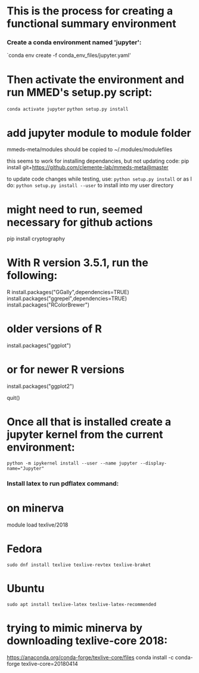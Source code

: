 # This is the process for creating a functional summary environment

### Create a conda environment named 'jupyter':
`conda env create -f conda_env_files/jupyter.yaml'

# Then activate the environment and run MMED's setup.py script:
`conda activate jupyter`
`python setup.py install`

# add jupyter module to module folder
mmeds-meta/modules should be copied to ~/.modules/modulefiles

this seems to work for installing dependancies, but not updating code:
pip install git+https://github.com/clemente-lab/mmeds-meta@master

to update code changes while testing, use: `python setup.py install` or as I do: `python setup.py install --user` to install into my user directory

# might need to run, seemed necessary for github actions
pip install cryptography

# With R version 3.5.1, run the following:

R
install.packages("GGally",dependencies=TRUE)
install.packages("ggrepel",dependencies=TRUE)
install.packages("RColorBrewer")
# older versions of R
install.packages("ggplot")
# or for newer R versions
install.packages("ggplot2")

quit()

# Once all that is installed create a jupyter kernel from the current environment:

`python -m ipykernel install --user --name jupyter --display-name="Jupyter"`

### Install latex to run pdflatex command:
# on minerva
module load texlive/2018

# Fedora
`sudo dnf install texlive texlive-revtex texlive-braket`

# Ubuntu
`sudo apt install texlive-latex texlive-latex-recommended`

# trying to mimic minerva by downloading texlive-core 2018:
https://anaconda.org/conda-forge/texlive-core/files
conda install -c conda-forge texlive-core=20180414
